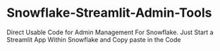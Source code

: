 # Snowflake-Streamlit-Admin-Tools
Direct Usable Code for Admin Management For Snowflake. Just Start a Streamlit App Within Snowflake and Copy paste in the Code
